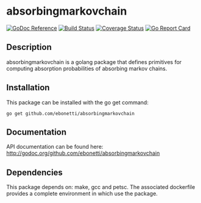 absorbingmarkovchain
========

[![GoDoc Reference](https://godoc.org/github.com/ebonetti/absorbingmarkovchain?status.svg)](http://godoc.org/github.com/ebonetti/absorbingmarkovchain)
[![Build Status](https://travis-ci.org/ebonetti/absorbingmarkovchain.svg?branch=master)](https://travis-ci.org/ebonetti/absorbingmarkovchain)
[![Coverage Status](https://coveralls.io/repos/ebonetti/absorbingmarkovchain/badge.svg?branch=master)](https://coveralls.io/r/ebonetti/absorbingmarkovchain?branch=master)
[![Go Report Card](https://goreportcard.com/badge/github.com/ebonetti/absorbingmarkovchain)](https://goreportcard.com/report/github.com/ebonetti/absorbingmarkovchain)

Description
-----------

absorbingmarkovchain is a golang package that defines primitives for computing absorption probabilities of absorbing markov chains.

Installation
------------

This package can be installed with the go get command:

    go get github.com/ebonetti/absorbingmarkovchain

Documentation
-------------

API documentation can be found here: http://godoc.org/github.com/ebonetti/absorbingmarkovchain

Dependencies
-------------

This package depends on: make, gcc and petsc. The associated dockerfile provides a complete environment in which use the package.
